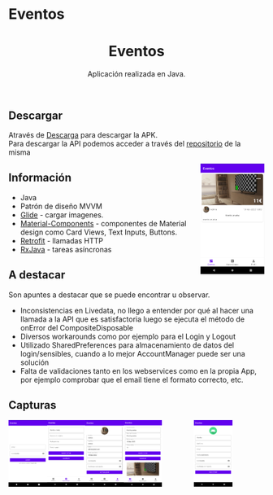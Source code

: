 # Eventos
<h1 align="center">Eventos</h1>

<p align="center">
Aplicación realizada en Java.
</p>
</br>

## Descargar

Através de [Descarga](https://github.com/guidogonzalez/Eventos/tree/master/descarga) para descargar la APK.
<br>
Para descargar la API podemos acceder a través del [repositorio](https://github.com/guidogonzalez/restapieventos) de la misma

<img src="/imagenes/eventos.png" align="right" width="25%"/>

## Información

- Java
- Patrón de diseño MVVM
- [Glide](https://github.com/bumptech/glide) - cargar imagenes.
- [Material-Components](https://github.com/material-components/material-components-android) - componentes de Material design como Card Views, Text Inputs, Buttons.
- [Retrofit](https://square.github.io/retrofit/) - llamadas HTTP
- [RxJava](https://github.com/ReactiveX/RxAndroid) - tareas asíncronas

## A destacar

Son apuntes a destacar que se puede encontrar u observar.
<br>
- Inconsistencias en Livedata, no llego a entender por qué al hacer una llamada a la API que es satisfactoria luego se ejecuta el método de onError del CompositeDisposable
- Diversos workarounds como por ejemplo para el Login y Logout
- Utilizado SharedPreferences para almacenamiento de datos del login/sensibles, cuando a lo mejor AccountManager puede ser una solución 
- Falta de validaciones tanto en los webservices como en la propia App, por ejemplo comprobar que el email tiene el formato correcto, etc.

## Capturas

<p align="center">
<img src="/imagenes/login.png" align="left" width="15%"/>
<img src="/imagenes/registro.png" align="center" width="15%"/>
<img src="/imagenes/nuevoevento.png" align="left" width="15%"/>
<img src="/imagenes/perfil.png" align="left" width="15%"/>
<img src="/imagenes/editarevento.png" align="left" width="15%"/>
</p>
